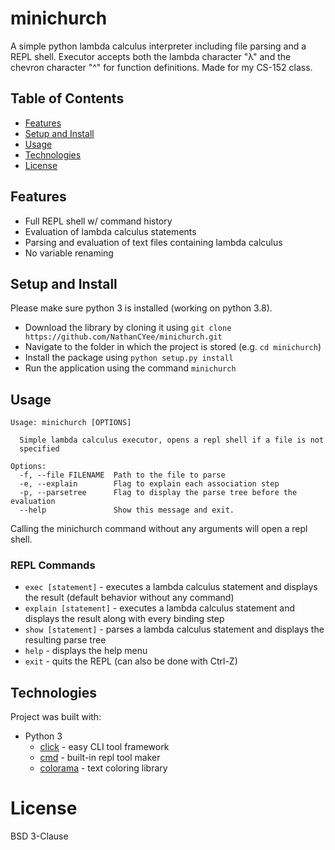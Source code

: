 # minichurch

A simple python lambda calculus interpreter including file parsing and a REPL shell.
Executor accepts both the lambda character "λ" and the chevron character "^" for function definitions.
Made for my CS-152 class.

## Table of Contents

- [Features](https://github.com/NathanCYee/minichurch#Features)
- [Setup and Install](https://github.com/NathanCYee/minichurch#Setup-and-Install)
- [Usage](https://github.com/NathanCYee/minichurch#Usage)
- [Technologies](https://github.com/NathanCYee/minichurch#Technologies)
- [License](https://github.com/NathanCYee/minichurch#License)

## Features
- Full REPL shell w/ command history
- Evaluation of lambda calculus statements
- Parsing and evaluation of text files containing lambda calculus
- No variable renaming

## Setup and Install

Please make sure python 3 is installed (working on python 3.8).

- Download the library by cloning it using `git clone https://github.com/NathanCYee/minichurch.git`
- Navigate to the folder in which the project is stored (e.g. `cd minichurch`)
- Install the package using `python setup.py install`
- Run the application using the command `minichurch`

## Usage

```
Usage: minichurch [OPTIONS]

  Simple lambda calculus executor, opens a repl shell if a file is not
  specified

Options:
  -f, --file FILENAME  Path to the file to parse
  -e, --explain        Flag to explain each association step
  -p, --parsetree      Flag to display the parse tree before the evaluation
  --help               Show this message and exit.
```

Calling the minichurch command without any arguments will open a repl shell.
### REPL Commands
- `exec [statement]` - executes a lambda calculus statement and displays the result (default behavior without any command)
- `explain [statement]` - executes a lambda calculus statement and displays the result along with every binding step
- `show [statement]` - parses a lambda calculus statement and displays the resulting parse tree
- `help` - displays the help menu
- `exit` - quits the REPL (can also be done with Ctrl-Z)

## Technologies

Project was built with:

- Python 3
    - [click](https://click.palletsprojects.com/en/8.1.x/) - easy CLI tool framework
    - [cmd](https://docs.python.org/3/library/cmd.html) - built-in repl tool maker
    - [colorama](https://pypi.org/project/colorama/) - text coloring library

# License
BSD 3-Clause